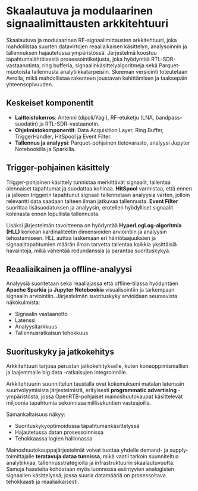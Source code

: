 
# Skaalautuva ja modulaarinen signaalimittausten arkkitehtuuri

Skaalautuva ja modulaarinen RF-signaalimittausten arkkitehtuuri, joka mahdollistaa suurten datavirtojen reaaliaikaisen käsittelyn, analysoinnin ja tallennuksen hajautetussa ympäristössä. Järjestelmä koostuu tapahtumalähtöisestä prosessointiketjusta, joka hyödyntää RTL-SDR-vastaanotinta, ring bufferia, signaalinkäsittelyalgoritmeja sekä Parquet-muotoista tallennusta analytiikkatarpeisiin. Skeeman versiointi toteutetaan Avrolla, mikä mahdollistaa rakenteen joustavan kehittämisen ja taaksepäin yhteensopivuuden.

## Keskeiset komponentit

- **Laitteistokerros**: Antenni (dipoli/Yagi), RF-etuketju (LNA, bandpass-suodatin) ja RTL-SDR-vastaanotin.
- **Ohjelmistokomponentit**: Data Acquisition Layer, Ring Buffer, TriggerHandler, HitSpool ja Event Filter.
- **Tallennus ja analyysi**: Parquet-pohjainen tietovarasto, analyysi Jupyter Notebookilla ja Sparkilla.

## Trigger-pohjainen käsittely

Trigger-pohjainen käsittely tunnistaa merkittävät signaalit, tallentaa olennaiset tapahtumat ja suodattaa kohinaa. **HitSpool** varmistaa, että ennen ja jälkeen triggerin tapahtunut signaali tallennetaan analyysia varten, jolloin relevantti data saadaan talteen ilman jatkuvaa tallennusta. **Event Filter** suorittaa lisäsuodatuksen ja analyysin, erotellen hyödylliset signaalit kohinasta ennen lopullista tallennusta.

Lisäksi järjestelmän tavoitteena on hyödyntää **HyperLogLog-algoritmia (HLL)** korkean kardinaliteetin dimensioiden arviointiin ja analyysin tehostamiseen. HLL auttaa laskemaan eri häiriötaajuuksien ja signaalitapahtumien määrän ilman tarvetta tallentaa kaikkia yksittäisiä havaintoja, mikä vähentää redundanssia ja parantaa suorituskykyä.

## Reaaliaikainen ja offline-analyysi

Analyysiä suoritetaan sekä reaaliajassa että offline-tilassa hyödyntäen **Apache Sparkia** ja **Jupyter Notebookia** visualisointiin ja tarkempaan signaalin arviointiin. Järjestelmän suorituskyky arvioidaan seuraavista näkökulmista:

- Signaalin vastaanotto
- Latenssi
- Analyysitarkkuus
- Tallennusratkaisun tehokkuus

## Suorituskyky ja jatkokehitys

Arkkitehtuuri tarjoaa perustan jatkokehitykselle, kuten koneoppimismallien ja laajemmalle big data -ratkaisujen integroinnille.

Arkkitehtuurin suunnittelun taustalla ovat kokemukseni matalan latenssin suurivolyymisista järjestelmistä, erityisesti **programmatic advertising** -ympäristöstä, jossa OpenRTB-pohjaiset mainoshuutokaupat käsittelevät miljoonia tapahtumia sekunnissa millisekuntien vasteajoilla.

Samankaltaisuus näkyy:

- Suorituskykyoptimoidussa tapahtumankäsittelyssä
- Hajautetussa datan prosessoinnissa
- Tehokkaassa logien hallinnassa

Mainoshuutokauppajärjestelmät voivat tuottaa yhdelle demand- ja supply-toimittajalle **teratavuja dataa tunnissa**, mikä vaatii tarkoin suunniteltua analytiikkaa, tallennusstrategioita ja infrastruktuurin skaalautuvuutta. Samoja haasteita kohdataan myös luonnossa esiintyvien analogisten signaalien käsittelyssä, jossa suuria datamääriä on prosessoitava tehokkaasti ja reaaliaikaisesti.
